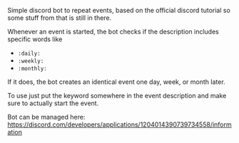 Simple discord bot to repeat events, based on the official discord tutorial so some stuff from that is still in there.

Whenever an event is started, the bot checks if the description includes specific words like 
- `:daily:`
- `:weekly:`
- `:monthly:` 

If it does, the bot creates an identical event one day, week, or month later.

To use just put the keyword somewhere in the event description and make sure to actually start the event.

Bot can be managed here:
https://discord.com/developers/applications/1204014390739734558/information